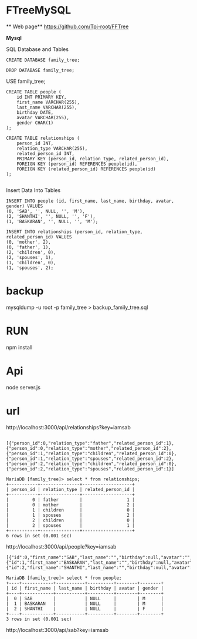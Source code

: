 # FTreeMySQL



** Web page**
https://github.com/Tpj-root/FFTree



**Mysql**



SQL Database and Tables


```
CREATE DATABASE family_tree;
```

```
DROP DATABASE family_tree;
```




USE family_tree;

```
CREATE TABLE people (
    id INT PRIMARY KEY,
    first_name VARCHAR(255),
    last_name VARCHAR(255),
    birthday DATE,
    avatar VARCHAR(255),
    gender CHAR(1)
);

```

```
CREATE TABLE relationships (
    person_id INT,
    relation_type VARCHAR(255),
    related_person_id INT,
    PRIMARY KEY (person_id, relation_type, related_person_id),
    FOREIGN KEY (person_id) REFERENCES people(id),
    FOREIGN KEY (related_person_id) REFERENCES people(id)
);


```



Insert Data Into Tables



```
INSERT INTO people (id, first_name, last_name, birthday, avatar, gender) VALUES
(0, 'SAB', '', NULL, '', 'M'),
(2, 'SHANTHI', '', NULL, '', 'F'),
(1, 'BASKARAN', '', NULL, '', 'M');
```


```
INSERT INTO relationships (person_id, relation_type, related_person_id) VALUES
(0, 'mother', 2),
(0, 'father', 1),
(2, 'children', 0),
(2, 'spouses', 1),
(1, 'children', 0),
(1, 'spouses', 2);
```








# backup

mysqldump -u root -p family_tree > backup_family_tree.sql




# RUN

npm install


# Api

node server.js


# url



http://localhost:3000/api/relationships?key=iamsab


```

[{"person_id":0,"relation_type":"father","related_person_id":1},{"person_id":0,"relation_type":"mother","related_person_id":2},{"person_id":1,"relation_type":"children","related_person_id":0},{"person_id":1,"relation_type":"spouses","related_person_id":2},{"person_id":2,"relation_type":"children","related_person_id":0},{"person_id":2,"relation_type":"spouses","related_person_id":1}]
```

```
MariaDB [family_tree]> select * from relationships;
+-----------+---------------+-------------------+
| person_id | relation_type | related_person_id |
+-----------+---------------+-------------------+
|         0 | father        |                 1 |
|         0 | mother        |                 2 |
|         1 | children      |                 0 |
|         1 | spouses       |                 2 |
|         2 | children      |                 0 |
|         2 | spouses       |                 1 |
+-----------+---------------+-------------------+
6 rows in set (0.001 sec)
```






http://localhost:3000/api/people?key=iamsab

```
[{"id":0,"first_name":"SAB","last_name":"","birthday":null,"avatar":"","gender":"M"},{"id":1,"first_name":"BASKARAN","last_name":"","birthday":null,"avatar":"","gender":"M"},{"id":2,"first_name":"SHANTHI","last_name":"","birthday":null,"avatar":"","gender":"F"}]

```


```
MariaDB [family_tree]> select * from people;
+----+------------+-----------+----------+--------+--------+
| id | first_name | last_name | birthday | avatar | gender |
+----+------------+-----------+----------+--------+--------+
|  0 | SAB        |           | NULL     |        | M      |
|  1 | BASKARAN   |           | NULL     |        | M      |
|  2 | SHANTHI    |           | NULL     |        | F      |
+----+------------+-----------+----------+--------+--------+
3 rows in set (0.001 sec)
```



http://localhost:3000/api/sab?key=iamsab













